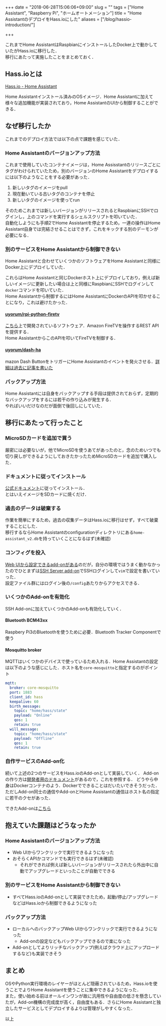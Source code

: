 +++
date = "2018-06-28T15:06:06+09:00"
slug = ""
tags = ["Home Assistant", "Raspberry Pi", "ホームオートメーション"]
title = "Home AssistantのデプロイをHass.ioにした"
aliases = ["/blog/hassio-introduction/"]

+++

これまでHome AssistantはRaspbianにインストールしたDocker上で動かしていたがHass.ioに移行した．  
移行にあたって実施したことをまとめておく．

<!--more-->

## Hass.ioとは

[Hass.io - Home Assistant](https://www.home-assistant.io/hassio/)

Home Assistantインストール済みのOSイメージ．Home Assistantに加えて様々な追加機能が実装されており，Home AssistantのUIから制御することができる．

## なぜ移行したか

これまでのデプロイ方法では以下の点で課題を感じていた．

### Home Assistantのバージョンアップ方法  

これまで使用していたコンテナイメージは，Home Assisstantのリリースごとにタグがわけられていたため，別のバージョンのHome Assistantをデプロイするには以下のようなことをする必要があった．

1. 新しいタグのイメージをpull
2. 現在動いている古いタグのコンテナを停止
3. 新しいタグのイメージを使ってrun

そのためこれまでは新しいバージョンがリリースされるとRaspbianにSSHでログインし，上のコマンドを実行するシェルスクリプトを叩いていた．  
自動化しようにも手順2でHome Assistantを停止するため，一連の操作はHome Assistant自身では完結させることはできず，これをキックする別のデーモンが必要になる．

### 別のサービスをHome Assistantから制御できない

Home Assistantと合わせていくつかのソフトウェアをHome Assistantと同様にDocker上にデプロイしていた．

これらはHome Assistantと同じDockerホスト上にデプロイしており，例えば新しいイメージに更新したい場合は上と同様にRaspbianにSSHでログインして`docker`コマンドを叩いていた．  
Home Assistantから制御するにはHome AssistantにDockerのAPIを叩かせることになり，これは避けたかった．

#### [uyorum/rpi-python-firetv](https://github.com/uyorum/rpi-python-firetv)

[こちら](https://github.com/happyleavesaoc/python-firetv)上で開発されているソフトウェア．Amazon FireTVを操作するREST APIを提供する．  
Home AssistantからこのAPIを叩いてFireTVを制御する．

#### [uyorum/dash-ha](https://github.com/uyorum/dash-ha)

mazon Dash ButtonをトリガーにHome Assistantのイベントを発火させる．[詳細は過去に記事を書いた](/blog/home-assistant-with-dash-button/)

### バックアップ方法

Home Assistantには自身をバックアップする手段は提供されておらず，定期的なバックアップをするには若干の作り込みが発生する．  
やればいいだけなのだが面倒で後回しにしていた．

## 移行にあたって行ったこと

### MicroSDカードを追加で買う

厳密には必要ないが，他でMicroSDを使うあてがあったのと，念のためいつでも切り戻しができるようにしておきたかったためMicroSDカードを追加で購入した．

### ドキュメントに従ってインストール

[公式ドキュメント](https://www.home-assistant.io/hassio/installation/)に従ってインストール．  
とはいえイメージをSDカードに焼くだけ．

### 過去のデータは破棄する

作業を簡単にするため，過去の収集データはHass.ioに移行はせず，すべて破棄することにした．  
移行するならHome Assistantのconfigurationディレクトリにある`home-assistant_v2.db`を持っていくことになるはず(未確認)

### コンフィグを投入

[Web UIから設定できるadd-onがある](https://www.home-assistant.io/addons/configurator/)のだが，自分の環境ではうまく動かなかったのでひとまずは[SSH Server add-on](https://www.home-assistant.io/addons/ssh/)でSSHログインして`vim`で設定を書いていった．  
設定ファイル群にはログイン後の`/config`あたりからアクセスできる．

### いくつかのAdd-onを有効化

SSH Add-onに加えていくつかのAdd-onも有効化していく．

#### Bluetooth BCM43xx

Raspbery Pi3のBluetoothを使うために必要．Bluetooth Tracker Componentで使う

#### Mosquitto broker

MQTTはいくつかのデバイスで使っているため入れる．Home Assistantの設定は以下のような感じにした．ホスト名を`core-mosquitto`と指定するのがポイント

``` yaml
mqtt:
  broker: core-mosquitto
  port: 1883
  client_id: hass
  keepalive: 60
  birth_message:
    topic: "home/hass/state"
    payload: "Online"
    qos: 1
    retain: true
  will_message:
    topic: "home/hass/state"
    payload: "Offline"
    qos: 1
    retain: true
```

### 自作サービスのAdd-on化

続いて上述の2つのサービスをHass.ioのAdd-onとして実装していく．
Add-onの作り方は[開発者用のドキュメント](https://developers.home-assistant.io/docs/en/hassio_addon_index.html)があるので，これを参照する．
どうやら中身はDockerコンテナのよう．Dockerでできることはだいたいできそうだった．ただしAdd-on同士の通信やAdd-onとHome Assistantの通信はホスト名の指定に若干のクセがあった．

できたAdd-onは[こちら](https://github.com/uyorum/hassio-addons)

## 抱えていた課題はどうなったか

### Home Assistantのバージョンアップ方法

* Web UIからワンクリックで実行できるようになった
* おそらくAPIかコマンドでも実行できるはず(未確認)
    * それができれば例えば新しいバージョンがリリースされたら外出中に自動でアップグレードといったことが自動でできる

### 別のサービスをHome Assistantから制御できない

* すべてHass.ioのAdd-onとして実装できたため，起動/停止/アップグレードなどはHass.ioから制御できるようになった

### バックアップ方法

* ローカルへのバックアップWeb UIからワンクリックで実行できるようになった
    * Add-onの設定などもバックアップできるので楽になった
* Add-onとしてよりリッチなバックアップ(例えばクラウド上にアップロードするなど)も実装できそう

## まとめ

OSやPython実行環境のレイヤーがほとんど隠蔽されているため，Hass.ioを使うことでよりHome Assistantを使うことに集中できるようになった．  
また，使い始める前はオールインワンが故に汎用性や自由度の低さを懸念していたが，Add-on機構の完成度が高く，自由度もある．さらにHome Assistantと独立したサービスとしてデプロイするよりは管理がしやすくなった．

以上

